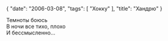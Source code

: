 {
   "date": "2006-03-08",
   "tags": [
      "Хокку"
   ],
   "title": "Хандрю"
}

Темноты боюсь  
В ночи все тихо, плохо  
И бессмысленно...
